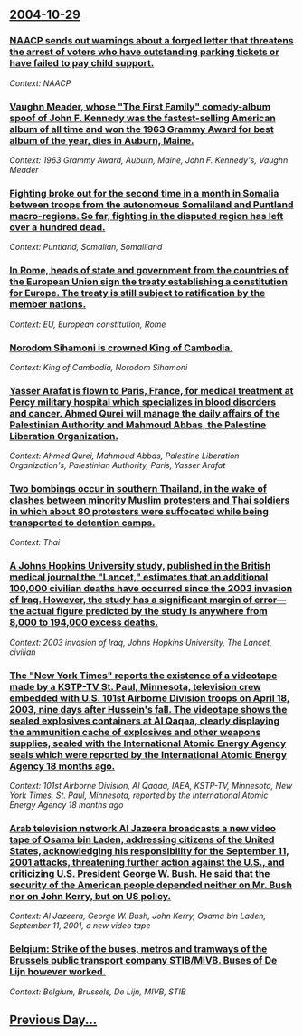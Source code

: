 ## [2004-10-29](/news/2004/10/29/index.md)

### [ NAACP sends out warnings about a forged letter that threatens the arrest of voters who have outstanding parking tickets or have failed to pay child support. ](/news/2004/10/29/naacp-sends-out-warnings-about-a-forged-letter-that-threatens-the-arrest-of-voters-who-have-outstanding-parking-tickets-or-have-failed-to-p.md)
_Context: NAACP_

### [ Vaughn Meader, whose "The First Family" comedy-album spoof of John F. Kennedy was the fastest-selling American album of all time and won the 1963 Grammy Award for best album of the year, dies in Auburn, Maine. ](/news/2004/10/29/vaughn-meader-whose-the-first-family-comedy-album-spoof-of-john-f-kennedy-was-the-fastest-selling-american-album-of-all-time-and-won-th.md)
_Context: 1963 Grammy Award, Auburn, Maine, John F. Kennedy's, Vaughn Meader_

### [ Fighting broke out for the second time in a month in Somalia between troops from the autonomous Somaliland and Puntland macro-regions. So far, fighting in the disputed region has left over a hundred dead.](/news/2004/10/29/fighting-broke-out-for-the-second-time-in-a-month-in-somalia-between-troops-from-the-autonomous-somaliland-and-puntland-macro-regions-so-f.md)
_Context: Puntland, Somalian, Somaliland_

### [ In Rome, heads of state and government from the countries of the European Union sign the treaty establishing a constitution for Europe. The treaty is still subject to ratification by the member nations. ](/news/2004/10/29/in-rome-heads-of-state-and-government-from-the-countries-of-the-european-union-sign-the-treaty-establishing-a-constitution-for-europe-the.md)
_Context: EU, European constitution, Rome_

### [ Norodom Sihamoni is crowned King of Cambodia. ](/news/2004/10/29/norodom-sihamoni-is-crowned-king-of-cambodia.md)
_Context: King of Cambodia, Norodom Sihamoni_

### [ Yasser Arafat is flown to Paris, France, for medical treatment at Percy military hospital which specializes in blood disorders and cancer. Ahmed Qurei will manage the daily affairs of the Palestinian Authority and Mahmoud Abbas, the Palestine Liberation Organization. ](/news/2004/10/29/yasser-arafat-is-flown-to-paris-france-for-medical-treatment-at-percy-military-hospital-which-specializes-in-blood-disorders-and-cancer.md)
_Context: Ahmed Qurei, Mahmoud Abbas, Palestine Liberation Organization's, Palestinian Authority, Paris, Yasser Arafat_

### [ Two bombings occur in southern Thailand, in the wake of clashes between minority Muslim protesters and Thai soldiers in which about 80 protesters were suffocated while being transported to detention camps. ](/news/2004/10/29/two-bombings-occur-in-southern-thailand-in-the-wake-of-clashes-between-minority-muslim-protesters-and-thai-soldiers-in-which-about-80-prot.md)
_Context: Thai_

### [ A Johns Hopkins University study, published in the British medical journal the "Lancet," estimates that an additional 100,000 civilian deaths have occurred since the 2003 invasion of Iraq. However, the study has a significant margin of error&mdash;the actual figure predicted by the study is anywhere from 8,000 to 194,000 excess deaths. ](/news/2004/10/29/a-johns-hopkins-university-study-published-in-the-british-medical-journal-the-lancet-estimates-that-an-additional-100-000-civilian-deat.md)
_Context: 2003 invasion of Iraq, Johns Hopkins University, The Lancet, civilian_

### [ The "New York Times" reports the existence of a videotape made by a KSTP-TV St. Paul, Minnesota, television crew embedded with U.S. 101st Airborne Division troops on April 18, 2003, nine days after Hussein's fall. The videotape shows the sealed explosives containers at Al Qaqaa, clearly displaying the ammunition cache of explosives and other weapons supplies, sealed with the International Atomic Energy Agency seals which were reported by the International Atomic Energy Agency 18 months ago. ](/news/2004/10/29/the-new-york-times-reports-the-existence-of-a-videotape-made-by-a-kstp-tv-st-paul-minnesota-television-crew-embedded-with-u-s-101st-a.md)
_Context: 101st Airborne Division, Al Qaqaa, IAEA, KSTP-TV, Minnesota, New York Times, St. Paul, Minnesota, reported by the International Atomic Energy Agency 18 months ago_

### [ Arab television network Al Jazeera broadcasts a new video tape of Osama bin Laden, addressing citizens of the United States, acknowledging his responsibility for the September 11, 2001 attacks, threatening further action against the U.S., and criticizing U.S. President George W. Bush. He said that the security of the American people depended neither on Mr. Bush nor on John Kerry, but on US policy. ](/news/2004/10/29/arab-television-network-al-jazeera-broadcasts-a-new-video-tape-of-osama-bin-laden-addressing-citizens-of-the-united-states-acknowledging.md)
_Context: Al Jazeera, George W. Bush, John Kerry, Osama bin Laden, September 11, 2001, a new video tape_

### [ Belgium: Strike of the buses, metros and tramways of the Brussels public transport company STIB/MIVB. Buses of De Lijn however worked. ](/news/2004/10/29/belgium-strike-of-the-buses-metros-and-tramways-of-the-brussels-public-transport-company-stib-mivb-buses-of-de-lijn-however-worked.md)
_Context: Belgium, Brussels, De Lijn, MIVB, STIB_

## [Previous Day...](/news/2004/10/28/index.md)

